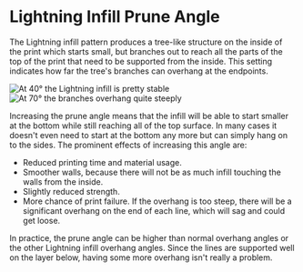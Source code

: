 Lightning Infill Prune Angle
====
The Lightning infill pattern produces a tree-like structure on the inside of the print which starts small, but branches out to reach all the parts of the top of the print that need to be supported from the inside. This setting indicates how far the tree's branches can overhang at the endpoints.

![At 40° the Lightning infill is pretty stable](../images/lightning_infill_prune_angle_40.png)
![At 70° the branches overhang quite steeply](../images/lightning_infill_prune_angle_70.png)

Increasing the prune angle means that the infill will be able to start smaller at the bottom while still reaching all of the top surface. In many cases it doesn't even need to start at the bottom any more but can simply hang on to the sides. The prominent effects of increasing this angle are:

* Reduced printing time and material usage.
* Smoother walls, because there will not be as much infill touching the walls from the inside.
* Slightly reduced strength.
* More chance of print failure. If the overhang is too steep, there will be a significant overhang on the end of each line, which will sag and could get loose.

In practice, the prune angle can be higher than normal overhang angles or the other Lightning infill overhang angles. Since the lines are supported well on the layer below, having some more overhang isn't really a problem.
